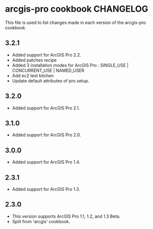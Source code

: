 arcgis-pro cookbook CHANGELOG
================

This file is used to list changes made in each version of the arcgis-pro cookbook.

3.2.1
-----
- Added support for ArcGIS Pro 2.2.
- Added patches recipe
- Added 3 installation modes for ArcGIS Pro : SINGLE_USE | CONCURRENT_USE | NAMED_USER
- Add ec2 test kitchen
- Update default attributes of pro setup.

3.2.0
-----
- Added support for ArcGIS Pro 2.1.

3.1.0
-----
- Added support for ArcGIS Pro 2.0.

3.0.0
-----
- Added support for ArcGIS Pro 1.4.

2.3.1
-----
- Added support for ArcGIS Pro 1.3.

2.3.0
-----
- This version supports ArcGIS Pro 1.1, 1.2, and 1.3 Beta.
- Split from 'arcgis' cookbook.
